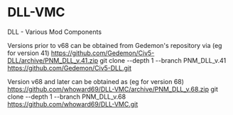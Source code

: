 # DLL-VMC
DLL - Various Mod Components

Versions prior to v68 can be obtained from Gedemon's repository via (eg for version 41)
  https://github.com/Gedemon/Civ5-DLL/archive/PNM_DLL_v.41.zip
  git clone --depth 1 --branch PNM_DLL_v.41 https://github.com/Gedemon/Civ5-DLL.git
  
Version v68 and later can be obtained as (eg for version 68)
  https://github.com/whoward69/DLL-VMC/archive/PNM_DLL_v.68.zip
  git clone --depth 1 --branch PNM_DLL_v.68 https://github.com/whoward69/DLL-VMC.git

